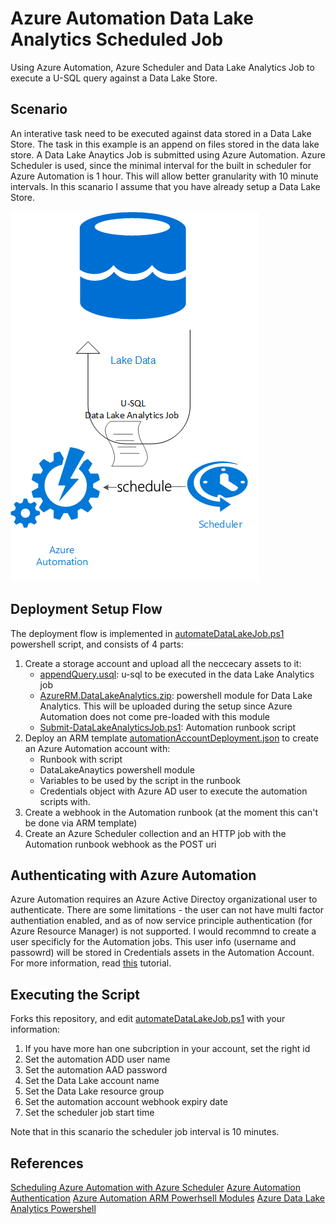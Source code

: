 # Azure Automation Data Lake Analytics Scheduled Job 

Using Azure Automation, Azure Scheduler and Data Lake Analytics Job to execute a U-SQL query against a Data Lake Store.

## Scenario
An interative task need to be executed against data stored in a Data Lake Store. The task in this example is an append on files stored in the data lake store. 
A Data Lake Anaytics Job is submitted using Azure Automation. Azure Scheduler is used, since the minimal interval for the built in scheduler for Azure Automation is 1 hour. This will allow better granularity with 10 minute intervals.
In this scanario I assume that you have already setup a Data Lake Store.

![alt tag](images/diagram.png)

## Deployment Setup Flow
The deployment flow is implemented in [automateDataLakeJob.ps1](automateDataLakeJob.ps1) powershell script, and consists of 4 parts:

1. Create a storage account and upload all the neccecary assets to it:
	 - [appendQuery.usql](assets/appendQuery.usql): u-sql to be executed in the data Lake Analytics job
	 - [AzureRM.DataLakeAnalytics.zip](assets/AzureRM.DataLakeAnalytics.zip): powershell module for Data Lake Analytics. This will be uploaded during the setup since Azure Automation does not come pre-loaded with this module
	 - [Submit-DataLakeAnalyticsJob.ps1](assets/Submit-DataLakeAnalyticsJob.ps1): Automation runbook script
2. Deploy an ARM template [automationAccountDeployment.json](automationAccountDeployment.json) to create an Azure Automation account with:	
	- Runbook with script
	- DataLakeAnaytics powershell module
	- Variables to be used by the script in the runbook
	- Credentials object with Azure AD user to execute the automation scripts with.
3. Create a webhook in the Automation runbook (at the moment this can't be done via ARM template)
4. Create an Azure Scheduler collection and an HTTP job with the Automation runbook webhook as the POST uri

## Authenticating with Azure Automation
Azure Automation requires an Azure Active Directoy organizational user to authenticate. There are some limitations - the user can not have multi factor authentiation enabled, and as of now service principle authentication (for Azure Resource Manager) is not supported. I would recommnd to create a user specificly for the Automation jobs. This user info (username and passowrd) will be stored in Credentials assets in the Automation Account. For more information, read [this](https://azure.microsoft.com/en-gb/blog/azure-automation-authenticating-to-azure-using-azure-active-directory/) tutorial.

## Executing the Script
Forks this repository, and edit [automateDataLakeJob.ps1](automateDataLakeJob.ps1) with your information:

1. If you have more han one subcription in your account, set the right id <subscription id>
2. Set the automation ADD user name <automation ADD user name>
3. Set the automation AAD password <sutomation ADD password>
4. Set the Data Lake account name <data lake account name>
5. Set the Data Lake resource group <data lake resource group>
6. Set the automation account webhook expiry date <webhoop expiry date>
7. Set the scheduler job start time <scheduler job start date>

Note that in this scanario the scheduler job interval is 10 minutes. 

## References

[Scheduling Azure Automation with Azure Scheduler](https://azure.microsoft.com/en-us/blog/scheduling-azure-automation-runbooks-with-azure-scheduler-2/)
[Azure Automation Authentication](https://azure.microsoft.com/en-gb/blog/azure-automation-authenticating-to-azure-using-azure-active-directory/)
[Azure Automation ARM Powerhsell Modules](http://blog.coretech.dk/jgs/azure-automation-script-for-downloading-and-preparing-azurerm-modules-for-azure-automation/)
[Azure Data Lake Analytics Powershell](https://azure.microsoft.com/en-us/documentation/articles/data-lake-analytics-get-started-powershell/)
